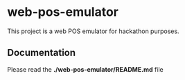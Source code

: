 # web-pos-emulator

This project is a web POS emulator for hackathon purposes.


## Documentation

Please read the **./web-pos-emulator/README.md** file
